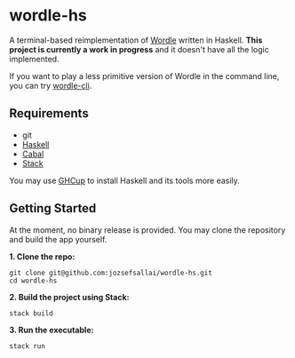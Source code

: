 # wordle-hs

A terminal-based reimplementation of [Wordle][wordle-url] written in Haskell.
**This project is currently a work in progress** and it doesn't have all the
logic implemented.

If you want to play a less primitive version of Wordle in the command line, you
can try [wordle-cli][wordle-cli-url].

## Requirements

- git
- [Haskell][haskell-url]
- [Cabal][cabal-url]
- [Stack][stack-url]

You may use [GHCup][ghcup-url] to install Haskell and its tools more easily.

## Getting Started

At the moment, no binary release is provided. You may clone the repository and
build the app yourself.

**1. Clone the repo:**

```
git clone git@github.com:jozsefsallai/wordle-hs.git
cd wordle-hs
```

**2. Build the project using Stack:**

```
stack build
```

**3. Run the executable:**

```
stack run
```

[wordle-url]: https://www.nytimes.com/games/wordle/index.html
[wordle-cli-url]: https://github.com/nimblebun/wordle-cli
[haskell-url]: https://www.haskell.org/
[cabal-url]: https://www.haskell.org/cabal/
[stack-url]: https://docs.haskellstack.org/en/stable/README/
[ghcup-url]: https://www.haskell.org/ghcup/
